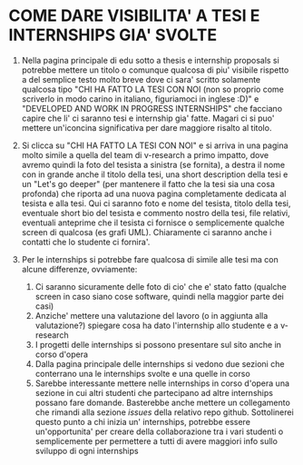 # COME DARE VISIBILITA' A TESI E INTERNSHIPS GIA' SVOLTE

1. Nella pagina principale di edu sotto a thesis e internship proposals si potrebbe mettere un titolo o comunque qualcosa di piu' visibile rispetto a del semplice testo 
molto breve dove ci sara' scritto solamente qualcosa tipo "CHI HA FATTO LA TESI CON NOI (non so proprio come scriverlo in modo carino in italiano, figuriamoci in inglese :D)"
e "DEVELOPED AND WORK IN PROGRESS INTERNSHIPS" che facciano capire che li' ci saranno tesi e internship gia' fatte.
Magari ci si puo' mettere un'iconcina significativa per dare maggiore risalto al titolo.

2. Si clicca su "CHI HA FATTO LA TESI CON NOI" e si arriva in una pagina molto simile a quella del team di v-research a primo impatto, dove avremo quindi la foto
del tesista a sinistra (se fornita), a destra il nome con in grande anche il titolo della tesi, una short description della tesi e un "Let's go deeper"
(per mantenere il fatto che la tesi sia una cosa profonda) che riporta ad una nuova pagina completamente dedicata al tesista e alla tesi.
Qui ci saranno foto e nome del tesista, titolo della tesi, eventuale short bio del tesista e commento nostro della tesi, file relativi, eventuali anteprime
che il tesista ci fornisce o semplicemente qualche screen di qualcosa (es grafi UML). Chiaramente ci saranno anche i contatti che lo studente ci fornira'.

3. Per le internships si potrebbe fare qualcosa di simile alle tesi ma con alcune differenze, ovviamente:
	1. Ci saranno sicuramente delle foto di cio' che e' stato fatto (qualche screen in caso siano cose software, quindi nella maggior parte dei casi)
	2. Anziche' mettere una valutazione del lavoro (o in aggiunta alla valutazione?) spiegare cosa ha dato l'internship allo studente e a v-research
	3. I progetti delle internships si possono presentare sul sito anche in corso d'opera
	4. Dalla pagina principale delle internships si vedono due sezioni che conterrano una le internships svolte e una quelle in corso
	5. Sarebbe interessante mettere nelle internships in corso d'opera una sezione in cui altri studenti che partecipano ad altre internships possano fare domande.
	Basterebbe anche mettere un collegamento che rimandi alla sezione *issues* della relativo repo github. Sottolinerei questo punto a chi inizia un' internships,
	potrebbe essere un'opportunita' per creare della collaborazione tra i vari studenti o semplicemente per permettere a tutti di avere maggiori info sullo
	sviluppo di ogni internships